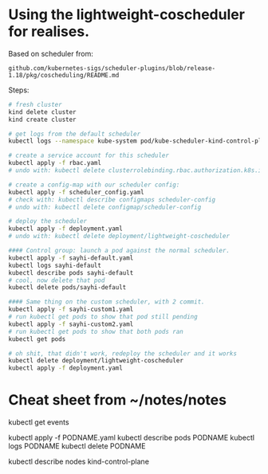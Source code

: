 # Using the lightweight-coscheduler for realises.

Based on scheduler from:

    github.com/kubernetes-sigs/scheduler-plugins/blob/release-1.18/pkg/coscheduling/README.md

Steps:

```sh
# fresh cluster
kind delete cluster
kind create cluster

# get logs from the default scheduler
kubectl logs --namespace kube-system pod/kube-scheduler-kind-control-plane

# create a service account for this scheduler
kubectl apply -f rbac.yaml
# undo with: kubectl delete clusterrolebinding.rbac.authorization.k8s.io/lightweight-coscheduler

# create a config-map with our scheduler config:
kubectl apply -f scheduler_config.yaml
# check with: kubectl describe configmaps scheduler-config
# undo with: kubectl delete configmap/scheduler-config

# deploy the scheduler
kubectl apply -f deployment.yaml
# undo with: kubectl delete deployment/lightweight-coscheduler

#### Control group: launch a pod against the normal scheduler.
kubectl apply -f sayhi-default.yaml
kubectl logs sayhi-default
kubectl describe pods sayhi-default
# cool, now delete that pod
kubectl delete pods/sayhi-default

#### Same thing on the custom scheduler, with 2 commit.
kubectl apply -f sayhi-custom1.yaml
# run kubectl get pods to show that pod still pending
kubectl apply -f sayhi-custom2.yaml
# run kubectl get pods to show that both pods ran
kubectl get pods

# oh shit, that didn't work, redeploy the scheduler and it works
kubectl delete deployment/lightweight-coscheduler
kubectl apply -f deployment.yaml
```


# Cheat sheet from ~/notes/notes

kubectl get events

kubectl apply -f PODNAME.yaml
kubectl describe pods PODNAME
kubectl logs PODNAME
kubectl delete PODNAME

kubectl describe nodes kind-control-plane
